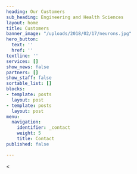 ```yaml
---
heading: Our Customers
sub_heading: Engineering and Health Sciences
layout: home
title: Customers
banner_image: "/uploads/2018/02/17/neurons.jpg"
hero_button:
  text: ''
  href: ''
textline: ''
services: []
show_news: false
partners: []
show_staff: false
sortable_list: []
blocks:
- template: posts
  layout: post
- template: posts
  layout: post
menu:
  navigation:
    identifier: _contact
    weight: 5
    title: Contact
published: false

---
```

<
